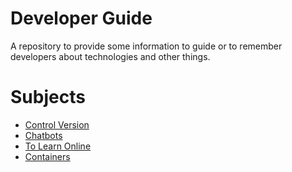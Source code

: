 # Developer Guide
A repository to provide some information to guide or to remember developers about technologies and other things.

# Subjects
* [Control Version](./control-version/index.md)
* [Chatbots](./chatbot/index.md)
* [To Learn Online](./learn/index.md)
* [Containers](./containers/index.md)